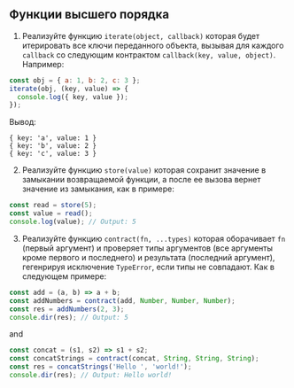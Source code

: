 ## Функции высшего порядка

1. Реализуйте функцию `iterate(object, callback)` которая будет итерировать
все ключи переданного объекта, вызывая для каждого `callback` со следующим
контрактом `callback(key, value, object)`. Например:

```js
const obj = { a: 1, b: 2, c: 3 };
iterate(obj, (key, value) => {
  console.log({ key, value });
});
```
Вывод:
```
{ key: 'a', value: 1 }
{ key: 'b', value: 2 }
{ key: 'c', value: 3 }
```

2. Реализуйте функцию `store(value)` которая сохранит значение в замыкании
возвращаемой функции, а после ее вызова вернет значение из замыкания, как
в примере:

```js
const read = store(5);
const value = read();
console.log(value); // Output: 5
```

3. Реализуйте функцию `contract(fn, ...types)` которая оборачивает `fn` (первый
аргумент) и проверяет типы аргументов (все аргументы кроме первого и последнего)
и результата (последний аргумент), гегенрируя исключение `TypeError`, если типы
не совпадают. Как в следующем примере:

```js
const add = (a, b) => a + b;
const addNumbers = contract(add, Number, Number, Number);
const res = addNumbers(2, 3);
console.dir(res); // Output: 5
```
and
```js
const concat = (s1, s2) => s1 + s2;
const concatStrings = contract(concat, String, String, String);
const res = concatStrings('Hello ', 'world!');
console.dir(res); // Output: Hello world!
```
